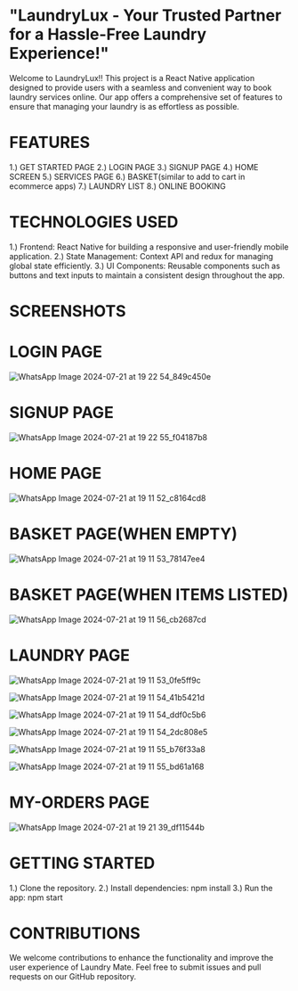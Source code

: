 # "LaundryLux - Your Trusted Partner for a Hassle-Free Laundry Experience!"
Welcome to LaundryLux!! This project is a React Native application designed to provide users with a seamless and convenient way to book laundry services online. Our app offers a comprehensive set of features to ensure that managing your laundry is as effortless as possible.

# FEATURES
1.) GET STARTED PAGE
2.) LOGIN PAGE
3.) SIGNUP PAGE
4.) HOME SCREEN
5.) SERVICES PAGE
6.) BASKET(similar to add to cart in ecommerce apps)
7.) LAUNDRY LIST
8.) ONLINE BOOKING

# TECHNOLOGIES USED
1.) Frontend: React Native for building a responsive and user-friendly mobile application.
2.) State Management: Context API and redux for managing global state efficiently.
3.) UI Components: Reusable components such as buttons and text inputs to maintain a consistent design throughout the app.

# SCREENSHOTS
# LOGIN PAGE
![WhatsApp Image 2024-07-21 at 19 22 54_849c450e](https://github.com/user-attachments/assets/5b7920e8-22d0-4102-a873-20589175c136)

# SIGNUP PAGE
![WhatsApp Image 2024-07-21 at 19 22 55_f04187b8](https://github.com/user-attachments/assets/f368b3ae-2b05-40d8-8588-df2d3b7c1e8a)

# HOME PAGE
![WhatsApp Image 2024-07-21 at 19 11 52_c8164cd8](https://github.com/user-attachments/assets/1dd936de-e0bb-4a63-a812-2df89ff38536)

# BASKET PAGE(WHEN EMPTY)
![WhatsApp Image 2024-07-21 at 19 11 53_78147ee4](https://github.com/user-attachments/assets/b63eb3d0-b2b6-4ad7-872a-31569f35df81)

# BASKET PAGE(WHEN ITEMS LISTED)
![WhatsApp Image 2024-07-21 at 19 11 56_cb2687cd](https://github.com/user-attachments/assets/79978fa2-63b7-4e3c-a5bd-d50291df3f32)


# LAUNDRY PAGE
![WhatsApp Image 2024-07-21 at 19 11 53_0fe5ff9c](https://github.com/user-attachments/assets/d9987ba1-fed6-4eae-8476-e5aa66a82ece)

![WhatsApp Image 2024-07-21 at 19 11 54_41b5421d](https://github.com/user-attachments/assets/755eb9ef-5651-4286-bc44-d2aeaec5f6d9)

![WhatsApp Image 2024-07-21 at 19 11 54_ddf0c5b6](https://github.com/user-attachments/assets/a5d2e897-449c-49cd-a759-1fe98b10fbd7)

![WhatsApp Image 2024-07-21 at 19 11 54_2dc808e5](https://github.com/user-attachments/assets/9c5876e9-2917-4118-91ed-006660dafba7)

![WhatsApp Image 2024-07-21 at 19 11 55_b76f33a8](https://github.com/user-attachments/assets/026ef7ba-e7b0-4111-965a-ffd8fb9a042c)

![WhatsApp Image 2024-07-21 at 19 11 55_bd61a168](https://github.com/user-attachments/assets/8f52d59e-962b-4a19-a215-413f53703070)

# MY-ORDERS PAGE
![WhatsApp Image 2024-07-21 at 19 21 39_df11544b](https://github.com/user-attachments/assets/96615efd-ee7a-44a9-b919-d65a1441a892)

 
# GETTING STARTED
1.) Clone the repository.
2.) Install dependencies: npm install
3.) Run the app: npm start

# CONTRIBUTIONS
We welcome contributions to enhance the functionality and improve the user experience of Laundry Mate. Feel free to submit issues and pull requests on our GitHub repository.
